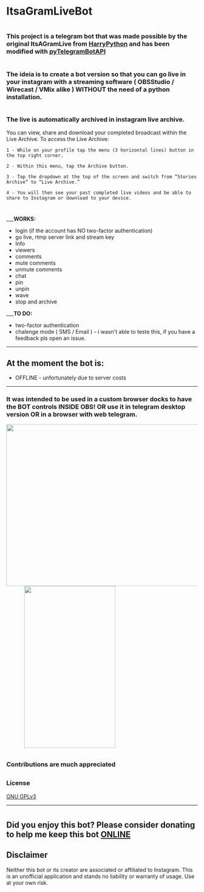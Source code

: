 
# ItsaGramLiveBot
#
### This project is a telegram bot that was made possible by the original ItsAGramLive from [HarryPython](https://github.com/harrypython/itsagramlive) and has been modified with [pyTelegramBotAPI](https://github.com/eternnoir/pyTelegramBotAPI)
#
### The ideia is to create a bot version so that you can go live in your instagram with a streaming software ( OBSStudio / Wirecast / VMix alike ) WITHOUT the need of a python installation.





#
### The live is automatically archived in instagram live archive.
You can view, share and download your completed broadcast within the Live Archive. To access the Live Archive:

    1 - While on your profile tap the menu (3 horizontal lines) button in the top right corner.

    2 - Within this menu, tap the Archive button. 

    3 - Tap the dropdown at the top of the screen and switch from “Stories Archive” to “Live Archive.” 

    4 - You will then see your past completed live videos and be able to share to Instagram or download to your device. 

#
___**WORKS:**
- login (if the account has NO two-factor authentication) 
- go live, rtmp server link and stream key
- Info
- viewers
- comments
- mute comments
- unmute comments
- chat
- pin
- unpin
- wave
- stop and archive

 
___**TO DO:**
- two-factor authentication
- chalenge mode ( SMS / Email ) - i wasn't able to teste this, if you have a feedback pls open an issue.

-------------------------------------

## At the moment the bot is:
- OFFLINE -   unfortunately due to server costs
  

-------------------------------------
### It was intended to be used in a custom browser docks to have the BOT controls INSIDE OBS! OR use it in telegram desktop version OR in a browser with web telegram.



<img src="https://user-images.githubusercontent.com/67715164/175843475-46f61b11-b5e5-46c1-aada-1b5668662794.png" width="680" height="426">&nbsp;&nbsp;&nbsp;&nbsp;&nbsp;&nbsp;&nbsp;&nbsp;&nbsp;&nbsp;&nbsp;&nbsp;<img src="https://user-images.githubusercontent.com/67715164/173175592-3f9ba36e-4f1b-4c8c-8cfc-bdd7461adcf6.png" width="240" height="426">


##
### Contributions are much appreciated

##



### License

[ GNU GPLv3 ](https://choosealicense.com/licenses/gpl-3.0/)

-------------------------------------


#
## Did you enjoy this bot? Please consider donating to help me keep this bot [ONLINE](https://www.paypal.com/donate/?business=8GTDHP8TTEMUJ&no_recurring=0&item_name=Thank+you%21+This+means+a+lot+to+me+and+to+this+project.&currency_code=BRL) 


 
## Disclaimer

Neither this bot or its creator are associated or affiliated to Instagram. This is an unofficial application and stands no liability or warranty of usage. Use at your own risk.





